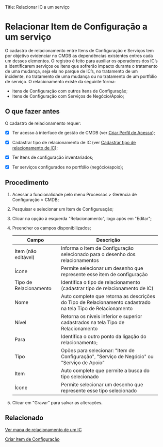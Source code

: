 Title: Relacionar IC a um serviço

# Relacionar Item de Configuração a um serviço

O cadastro de relacionamento entre Itens de Configuração e Serviços tem por objetivo evidenciar no CMDB as dependências existentes entres cada um desses elementos. O registro é feito para auxiliar os operadores dos IC’s a identificarem serviços ou itens que sofrerão impacto durante o tratamento de uma mudança, seja ela no parque de IC’s, no tratamento de um incidente, no tratamento de uma mudança ou no tratamento de um portfólio de serviço.
O relacionamento existe da seguinte forma:

- Itens de Configuração com outros Itens de Configuração;
- Itens de Configuração com Serviços de Negócio/Apoio;

## O que fazer antes

O cadastro de relacionamento requer:

- [X] Ter acesso à interface de gestão de CMDB (ver [Criar Perfil de  Acesso][1]);

- [X] Cadastrar tipo de relacionamento de IC (ver [Cadastrar tipo de relacionamento de IC][2]);

- [X] Ter Itens de configuração inventariados;

- [X] Ter serviços configurados no portfólio (negócio/apoio);

## Procedimento

1. Acessar a funcionalidade pelo menu Processos > Gerência de Configuração > CMDB;

2. Pesquisar e selecionar um Item de Configuruação;

3. Clicar na opção à esquerda "Relacionamento", logo após em "Editar";

4. Preencher os campos disponibilizados;

    | Campo | Descrição |
    |-------|-----------|
    |Item (não editável) | Informa o Item de Configuração selecionado para o desenho dos relacionamentos|
    |Ícone | Permite selecionar um desenho que represente esse item de configuração |
    |Tipo de Relacionamento| Identifica o tipo de relacionamento (cadastrar tipo de relacionamento de IC) |
    |Nome|Auto complete que retorna as descrições do Tipo de Relacionamento cadastrado na tela Tipo de Relacionamento|
    |Nível|Retorna os níveis inferior e superior cadastrados na tela Tipo de Relacionamento|
    |Para|Identifica o outro ponto da ligação do relacionamento;|
    |Tipo| Opões para selecionar: "Item de Configuração", "Serviço de Negócio" ou "Serviço de Apoio"|
    |Item|Auto complete que permite a busca do tipo selecionado|
    |Ícone|Permite selecionar um desenho que represente esse tipo selecionado|

5. Clicar em "Gravar" para salvar as alterações.

## Relacionado

[Ver mapa de relacionamento de um IC][4]

[Criar Item de Configuração][3]

[1]:/pt-br/4biz-helium/initial-settings/access-settings/profile/create-profile-access.html
[2]:/pt-br/4biz-helium/processes/configuration/configuration/create-type-relationship-ci.html
[3]:/pt-br/4biz-helium/processes/configuration/use/register-CI.html
[4]:/pt-br/4biz-helium/processes/configuration/use/view-ci-relationship-map.html